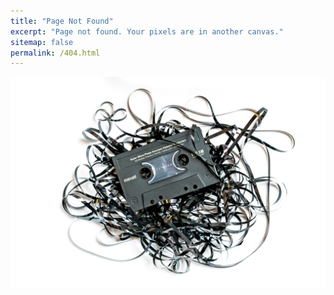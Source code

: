 ```yaml
---
title: "Page Not Found"
excerpt: "Page not found. Your pixels are in another canvas."
sitemap: false
permalink: /404.html
---
```


<p align="center">
 <img src = "../assets/images/404_1.jpg">
</p>